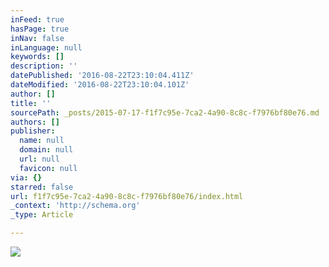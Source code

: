 ```yaml
---
inFeed: true
hasPage: true
inNav: false
inLanguage: null
keywords: []
description: ''
datePublished: '2016-08-22T23:10:04.411Z'
dateModified: '2016-08-22T23:10:04.101Z'
author: []
title: ''
sourcePath: _posts/2015-07-17-f1f7c95e-7ca2-4a90-8c8c-f7976bf80e76.md
authors: []
publisher:
  name: null
  domain: null
  url: null
  favicon: null
via: {}
starred: false
url: f1f7c95e-7ca2-4a90-8c8c-f7976bf80e76/index.html
_context: 'http://schema.org'
_type: Article

---
```

![](https://41.media.tumblr.com/a04d26e5627e8da54751c0aafa4039fe/tumblr_nqs3y0HHf71qh38s9o1_500.png)